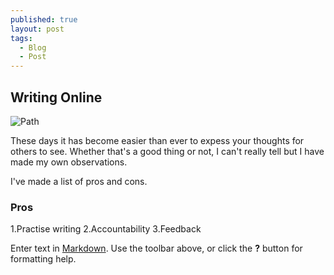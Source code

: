 ```yaml
---
published: true
layout: post
tags: 
  - Blog
  - Post
---
```

## Writing Online


![Path]({{site.baseurl}}/assets/images/path.jpeg)



These days it has become easier than ever to expess your thoughts for others to see. Whether that's a good thing or not, I can't really tell but I have made my own observations.

I've made a list of pros and cons.

### Pros

1.Practise writing
2.Accountability
3.Feedback


Enter text in [Markdown](http://daringfireball.net/projects/markdown/). Use the toolbar above, or click the **?** button for formatting help.

